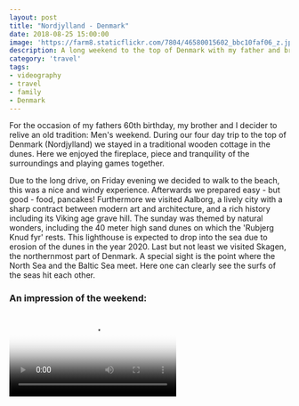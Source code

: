 ```yaml
---
layout: post
title: "Nordjylland - Denmark"
date: 2018-08-25 15:00:00
image: 'https://farm8.staticflickr.com/7804/46580015602_bbc10faf06_z.jpg'
description: A long weekend to the top of Denmark with my father and brother
category: 'travel'
tags:
- videography
- travel
- family
- Denmark
---
```


For the occasion of my fathers 60th birthday, my brother and I decider to relive an old tradition: Men's weekend. During our four day trip to the top of Denmark (Nordjylland) we stayed in a traditional wooden cottage in the dunes. Here we enjoyed the fireplace, piece and tranquility of the surroundings and playing games together.

Due to the long drive, on Friday evening we decided to walk to the beach, this was a nice and windy experience. Afterwards we prepared easy - but good - food, pancakes! Furthermore we visited Aalborg, a lively city with a sharp contract between modern art and architecture, and a rich history including its Viking age grave hill. The sunday was themed by natural wonders, including the 40 meter high sand dunes on which the 'Rubjerg Knud fyr' rests. This lighthouse is expected to drop into the sea due to erosion of the dunes in the year 2020. Last but not least we visited Skagen, the northernmost part of Denmark. A special sight is the point where the North Sea and the Baltic Sea meet. Here one can clearly see the surfs of the seas hit each other. 

### An impression of the weekend:

<div class="embed-bg">
  <div class="video-embed">
    <script src="{{ "/assets/js/plyr.polyfilled.min.js" | prepend: site.baseurl }}"></script>
    <video id="player" controls playsineline poster="https://farm8.staticflickr.com/7804/46580015602_bbc10faf06_z.jpg">
  <source src="https://www.flickr.com/photos/162779846@N06/46580015602/play/hd/bbc10faf06/" type="video/mp4" size="1080">:
  <source src="https://www.flickr.com/photos/162779846@N06/46580015602/play/site/bbc10faf06/" type="video/mp4" size="360">:
  <!-- Fallback for browsers that don't support the <video> element -->
  HTML5 Video not available in your browser
  </video>
  <script>const player = new Plyr('#player', {controls: ['play-large', 'play', 'progress', 'settings', 'fullscreen'], settings: ['quality'], keyboard: { focused: true, global: true}}); window.player = player;</script>
  </div>
</div>
